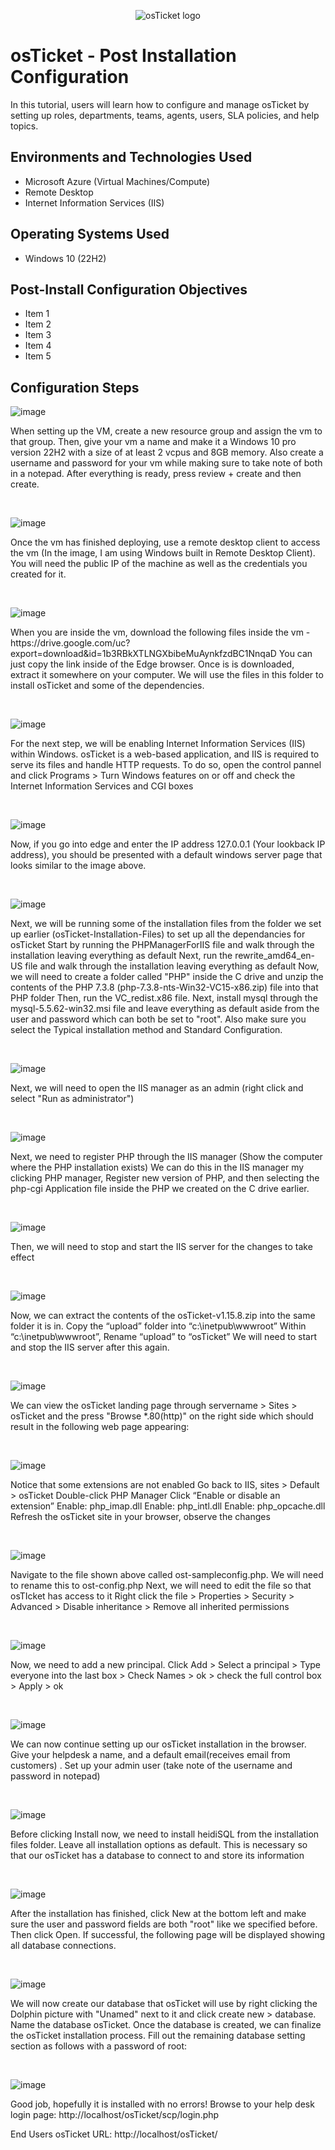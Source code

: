 <p align="center">
<img src="https://i.imgur.com/Clzj7Xs.png" alt="osTicket logo"/>
</p>

<h1>osTicket - Post Installation Configuration</h1>
In this tutorial, users will learn how to configure and manage osTicket by setting up roles, departments, teams, agents, users, SLA policies, and help topics. <br />

<h2>Environments and Technologies Used</h2>

- Microsoft Azure (Virtual Machines/Compute)
- Remote Desktop
- Internet Information Services (IIS)

<h2>Operating Systems Used </h2>

- Windows 10</b> (22H2)

<h2>Post-Install Configuration Objectives</h2>

- Item 1
- Item 2
- Item 3
- Item 4
- Item 5


<h2>Configuration Steps</h2>

![image](https://github.com/user-attachments/assets/167e9e99-374b-4556-b04b-e721d347af28)

<p>
When setting up the VM, create a new resource group and assign the vm to that group. Then, give your vm a name and make it a Windows 10 pro version 22H2 with a size of at least 2 vcpus and 8GB memory. Also create a username and password for your vm while making sure to take note of both in a notepad. After everything is ready, press review + create and then create.
</p>
<br />

![image](https://github.com/user-attachments/assets/f0bd3ebb-019a-472d-864d-0d69643f1db5)

<p>
Once the vm has finished deploying, use a remote desktop client to access the vm (In the image, I am using Windows built in Remote Desktop Client). You will need the public IP of the machine as well as the credentials you created for it.
</p>
<br />

![image](https://github.com/user-attachments/assets/2734156c-25f6-4331-9d8f-13257ce753c3)
<p>
When you are inside the vm, download the following files inside the vm - https://drive.google.com/uc?export=download&id=1b3RBkXTLNGXbibeMuAynkfzdBC1NnqaD 
You can just copy the link inside of the Edge browser. Once is is downloaded, extract it somewhere on your computer. We will use the files in this folder to install osTicket and some of the dependencies.
</p>
<br />


![image](https://github.com/user-attachments/assets/3d91a441-144f-4fe5-b1cd-c422499c1e9a)
<p>
For the next step, we will be enabling Internet Information Services (IIS) within Windows. osTicket is a web-based application, and IIS is required to serve its files and handle HTTP requests.
To do so, open the control pannel and click Programs > Turn Windows features on or off and check the Internet Information Services and CGI boxes
</p>
<br />

![image](https://github.com/user-attachments/assets/f9e90279-2e2a-4703-90cd-cd7c28244193)

<p>
Now, if you go into edge and enter the IP address 127.0.0.1 (Your lookback IP address), you should be presented with a default windows server page that looks similar to the image above.
</p>
<br />


![image](https://github.com/user-attachments/assets/511082c0-88ca-47df-97e9-e8d6dc582390)

<p>
Next, we will be running some of the installation files from the folder we set up earlier (osTicket-Installation-Files) to set up all the dependancies for osTicket
Start by running the PHPManagerForIIS file and walk through the installation leaving everything as default
Next, run the rewrite_amd64_en-US file and walk through the installation leaving everything as default
Now, we will need to create a folder called "PHP" inside the C drive and unzip the contents of the PHP 7.3.8 (php-7.3.8-nts-Win32-VC15-x86.zip) file into that PHP folder 
Then, run the VC_redist.x86 file. Next, install mysql through the mysql-5.5.62-win32.msi file and leave everything as default aside from the user and password which can both be set to "root". Also make sure you select the Typical installation method and Standard Configuration.

</p>
<br />

![image](https://github.com/user-attachments/assets/a1a2f681-a3de-439c-a3e2-a7278c8d00e9)
<p>
Next, we will need to open the IIS manager as an admin (right click and select "Run as administrator")
</p>
<br />

![image](https://github.com/user-attachments/assets/b7d639bf-dd1d-4cc6-846e-a112562c25aa)
<p>
Next, we need to register PHP through the IIS manager (Show the computer where the PHP installation exists)
We can do this in the IIS manager my clicking PHP manager, Register new version of PHP, and then selecting the php-cgi Application file inside the PHP we created on the C drive earlier.
</p>
<br />

![image](https://github.com/user-attachments/assets/a86507d7-a4b9-410f-bc77-46ed80195560)
<p>
Then, we will need to stop and start the IIS server for the changes to take effect
</p>
<br />

![image](https://github.com/user-attachments/assets/6b956a6e-1f8e-443a-ac93-4d044e675f76)
<p>
Now, we can extract the contents of the osTicket-v1.15.8.zip into the same folder it is in.
Copy the “upload” folder into “c:\inetpub\wwwroot”
Within “c:\inetpub\wwwroot”, Rename “upload” to “osTicket”
We will need to start and stop the IIS server after this again.

</p>
<br />

![image](https://github.com/user-attachments/assets/9fb8bea6-3fc7-4120-9d03-2472f5c0640f)
<p>
We can view the osTicket landing page through servername > Sites > osTicket and the press "Browse *.80(http)" on the right side which should result in the following web page appearing:
</p>
<br />

![image](https://github.com/user-attachments/assets/901f623b-38d4-40a5-a2ab-af87a784bd6d)

<p>
Notice that some extensions are not enabled
Go back to IIS, sites > Default > osTicket
Double-click PHP Manager
Click “Enable or disable an extension”
Enable: php_imap.dll
Enable: php_intl.dll
Enable: php_opcache.dll
Refresh the osTicket site in your browser, observe the changes
</p>
<br />

![image](https://github.com/user-attachments/assets/7c35e725-7070-4624-a1ff-da3f391bf136)

<p>
Navigate to the file shown above called ost-sampleconfig.php. We will need to rename this to ost-config.php
Next, we will need to edit the file so that osTIcket has access to it
Right click the file > Properties > Security > Advanced > Disable inheritance > Remove all inherited permissions 
</p>
<br />

![image](https://github.com/user-attachments/assets/d61f036f-9538-4792-8928-42ba5d4c3e21)

<p>
Now, we need to add a new principal. Click Add > Select a principal > Type everyone into the last box > Check Names > ok > check the full control box > Apply > ok
</p>
<br />

![image](https://github.com/user-attachments/assets/3b7bfb69-bbf0-4814-ae82-8f1c87a4ba39)
<p>
We can now continue setting up our osTicket installation in the browser. Give your helpdesk a name, and a default email(receives email from customers)
. Set up your admin user (take note of the username and password in notepad)
</p>
<br />

![image](https://github.com/user-attachments/assets/75c535d4-9bab-473f-8933-320f77487cda)

<p>
Before clicking Install now, we need to install heidiSQL from the installation files folder. Leave all installation options as default. This is necessary so that our osTicket has a database to connect to and store its information
</p>
<br />

![image](https://github.com/user-attachments/assets/06e645de-407f-4ed1-a2a8-d20e8ee4ddfb)

<p>
After the installation has finished, click New at the bottom left and make sure the user and password fields are both "root" like we specified before. Then click Open. If successful, the following page will be displayed showing all database connections.
</p>
<br />

![image](https://github.com/user-attachments/assets/c374cdbd-8ffd-4688-8acd-3f676efb7530)


<p>
We will now create our database that osTicket will use by right clicking the Dolphin picture with "Unamed" next to it and click create new > database. Name the database osTicket. Once the database is created, we can finalize the osTicket installation process. Fill out the remaining database setting section as follows with a password of root:
</p>
<br />

![image](https://github.com/user-attachments/assets/b72736d4-30d5-4405-b9e2-d40e06d4e5b1)

<p>
Good job, hopefully it is installed with no errors!
Browse to your help desk login page: http://localhost/osTicket/scp/login.php

End Users osTicket URL:
http://localhost/osTicket/ 




